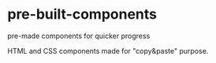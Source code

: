 # pre-built-components
pre-made components for quicker progress

HTML and CSS components made for "copy&paste" purpose.
